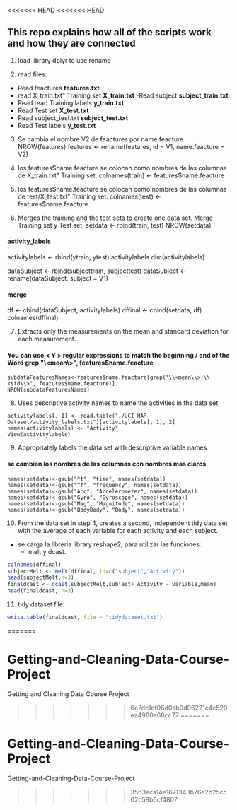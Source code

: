 <<<<<<< HEAD
<<<<<<< HEAD
## This repo explains how all of the scripts work and how they are connected

1. load library dplyr  to use rename

2. read files:
- Read feactures
 **features.txt**
- read X_train.txt" Training set
   **X_train.txt**
-Read subject
**subject_train.txt**
- Read read Training labels
**y_train.txt**
- Read Test set
**X_test.txt**
- Read subject_test.txt
**subject_test.txt**
- Read Test labels
**y_test.txt**

3. Se cambia el nombre V2 de feactures por name.feacture
NROW(features)
features <- rename(features, id = V1, name.feacture = V2)

4.  los features$name.feacture se colocan como nombres de las columnas de X_train.txt" Training set. 
colnames(train) <- features$name.feacture

5. los features$name.feacture se colocan como nombres de las columnas de test/X_test.txt" Training set.
colnames(test) <- features$name.feacture

6. Merges the training and the test sets to create one data set.
Merge Training set y Test set.
setdata <- rbind(train, test)
NROW(setdata)

#### activity_labels
activitylabels <- rbind(ytrain, ytest)
activitylabels
dim(activitylabels)


dataSubject <- rbind(subjecttrain, subjecttest)
dataSubject <- rename(dataSubject, subject = V1)

#### merge
df <- cbind(dataSubject, activitylabels)
dffinal <- cbind(setdata, df)
colnames(dffinal)

7.  Extracts only the measurements on the mean and
standard deviation for each measurement.
#### You can use  \< Y \> regular expressions  to match the beginning / end of the Word grep **"\\<mean\\>", features$name.feacture**

```
subdataFeaturesNames<-features$name.feacture[grep("\\<mean\\>|\\<std\\>", features$name.feacture)]
NROW(subdataFeaturesNames)
```

8. Uses descriptive activity names to name the activities in the data set.

```
activitylabels[, 1] <- read.table("./UCI HAR Dataset/activity_labels.txt")[activitylabels[, 1], 2]
names(activitylabels) <- "Activity"
View(activitylabels)
```

9. Appropriately labels the data set with descriptive variable names
#### se cambian los nombres de las columnas con nombres mas claros
```
names(setdata)<-gsub("^t", "time", names(setdata))
names(setdata)<-gsub("^f", "frequency", names(setdata))
names(setdata)<-gsub("Acc", "Accelerometer", names(setdata))
names(setdata)<-gsub("Gyro", "Gyroscope", names(setdata))
names(setdata)<-gsub("Mag", "Magnitude", names(setdata))
names(setdata)<-gsub("BodyBody", "Body", names(setdata))
```

10. From the data set in step 4, creates a second, 
independent tidy data set with the average of each 
variable for each activity and each subject.

- se carga la libreria library reshape2, para utilizar las funciones:
  - melt y dcast.

```R
colnames(dffinal)
subjectMelt <- melt(dffinal, id=c("subject","Activity"))
head(subjectMelt,n=3)
finaldcast <- dcast(subjectMelt,subject+ Activity ~ variable,mean)
head(finaldcast, n=3)
```

11. tidy dataset file:
```R
write.table(finaldcast, file = "tidydataset.txt")
```












=======
# Getting-and-Cleaning-Data-Course-Project
Getting and Cleaning Data Course Project
>>>>>>> 6e7dc1ef06d0ab0d06221c4c529ea4980e68cc77
=======
# Getting-and-Cleaning-Data-Course-Project
Getting-and-Cleaning-Data-Course-Project
>>>>>>> 35b3eca14e1671343b76e2b25cc62c59b6cf4807
